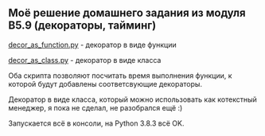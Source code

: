 
## Моё решение домашнего задания из модуля B5.9 (декораторы, тайминг)

[decor_as_function.py](https://github.com/marfikus/skillfactory-pws-practic-b5-9/blob/master/decor_as_function.py) - декоратор в виде функции

[decor_as_class.py](https://github.com/marfikus/skillfactory-pws-practic-b5-9/blob/master/decor_as_class.py) - декоратор в виде класса

Оба скрипта позволяют посчитать время выполнения функции, к которой будут добавлены соответсвующие декораторы.

Декоратор в виде класса, который можно использовать как котекстный менеджер, я пока не сделал, не разобрался ещё :)

Запускается всё в консоли, на Python 3.8.3 всё OK.

